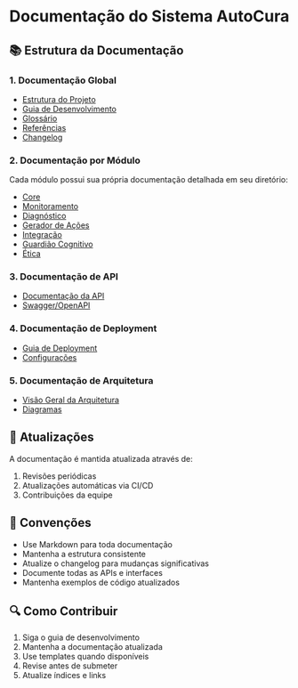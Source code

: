 # Documentação do Sistema AutoCura

## 📚 Estrutura da Documentação

### 1. Documentação Global
- [Estrutura do Projeto](estrutura_projeto.md)
- [Guia de Desenvolvimento](guia_desenvolvimento.md)
- [Glossário](glossario.md)
- [Referências](referencias.md)
- [Changelog](CHANGELOG.md)

### 2. Documentação por Módulo
Cada módulo possui sua própria documentação detalhada em seu diretório:

- [Core](../modulos/core/README.md)
- [Monitoramento](../modulos/monitoramento/README.md)
- [Diagnóstico](../modulos/diagnostico/README.md)
- [Gerador de Ações](../modulos/gerador-acoes/README.md)
- [Integração](../modulos/integracao/README.md)
- [Guardião Cognitivo](../modulos/guardiao-cognitivo/README.md)
- [Ética](../modulos/etica/README.md)

### 3. Documentação de API
- [Documentação da API](api/README.md)
- [Swagger/OpenAPI](api/swagger.yaml)

### 4. Documentação de Deployment
- [Guia de Deployment](deployment/README.md)
- [Configurações](deployment/config/README.md)

### 5. Documentação de Arquitetura
- [Visão Geral da Arquitetura](architecture/README.md)
- [Diagramas](architecture/diagrams/)

## 🔄 Atualizações

A documentação é mantida atualizada através de:
1. Revisões periódicas
2. Atualizações automáticas via CI/CD
3. Contribuições da equipe

## 📝 Convenções

- Use Markdown para toda documentação
- Mantenha a estrutura consistente
- Atualize o changelog para mudanças significativas
- Documente todas as APIs e interfaces
- Mantenha exemplos de código atualizados

## 🔍 Como Contribuir

1. Siga o guia de desenvolvimento
2. Mantenha a documentação atualizada
3. Use templates quando disponíveis
4. Revise antes de submeter
5. Atualize índices e links 